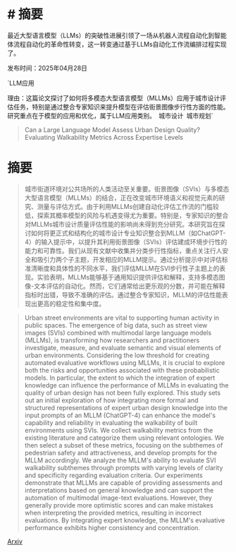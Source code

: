 # # 摘要
最近大型语言模型（LLMs）的突破性进展引领了一场从机器人流程自动化到智能体流程自动化的革命性转变，这一转变通过基于LLMs自动化工作流编排过程实现了。

发布时间：2025年04月28日

`LLM应用

理由：这篇论文探讨了如何将多模态大型语言模型（MLLMs）应用于城市设计评估任务，特别是通过整合专家知识来提升模型在评估街景图像步行性方面的性能。研究重点在于模型的应用和优化，属于LLM应用类别。` `城市设计` `城市规划`

> Can a Large Language Model Assess Urban Design Quality? Evaluating Walkability Metrics Across Expertise Levels

# 摘要

> 城市街道环境对公共场所的人类活动至关重要。街景图像（SVIs）与多模态大型语言模型（MLLMs）的结合，正在改变城市环境语义和视觉元素的研究、测量与评估方式。由于利用MLLMs创建自动化评估工作流的门槛较低，探索其概率模型的风险与机遇变得尤为重要。特别是，专家知识的整合对MLLMs城市设计质量评估性能的影响尚未得到充分研究。本研究旨在探讨如何将更正式和结构化的城市设计专业知识整合到MLLM（如ChatGPT-4）的输入提示中，以提升其利用街景图像（SVIs）评估建成环境步行性的能力和可靠性。我们从现有文献中收集并分类步行性指标，重点关注行人安全和吸引力两个子主题，开发相应的MLLM提示。通过分析提示中对评估标准清晰度和具体性的不同水平，我们评估MLLM在SVI步行性子主题上的表现。实验表明，MLLMs能够基于通用知识提供评估和解释，支持多模态图像-文本评估的自动化。然而，它们通常给出更乐观的分数，并可能在解释指标时出错，导致不准确的评估。通过整合专家知识，MLLM的评估性能表现出更高的稳定性和集中度。

> Urban street environments are vital to supporting human activity in public spaces. The emergence of big data, such as street view images (SVIs) combined with multimodal large language models (MLLMs), is transforming how researchers and practitioners investigate, measure, and evaluate semantic and visual elements of urban environments. Considering the low threshold for creating automated evaluative workflows using MLLMs, it is crucial to explore both the risks and opportunities associated with these probabilistic models. In particular, the extent to which the integration of expert knowledge can influence the performance of MLLMs in evaluating the quality of urban design has not been fully explored. This study sets out an initial exploration of how integrating more formal and structured representations of expert urban design knowledge into the input prompts of an MLLM (ChatGPT-4) can enhance the model's capability and reliability in evaluating the walkability of built environments using SVIs. We collect walkability metrics from the existing literature and categorize them using relevant ontologies. We then select a subset of these metrics, focusing on the subthemes of pedestrian safety and attractiveness, and develop prompts for the MLLM accordingly. We analyze the MLLM's ability to evaluate SVI walkability subthemes through prompts with varying levels of clarity and specificity regarding evaluation criteria. Our experiments demonstrate that MLLMs are capable of providing assessments and interpretations based on general knowledge and can support the automation of multimodal image-text evaluations. However, they generally provide more optimistic scores and can make mistakes when interpreting the provided metrics, resulting in incorrect evaluations. By integrating expert knowledge, the MLLM's evaluative performance exhibits higher consistency and concentration.

[Arxiv](https://arxiv.org/abs/2504.21040)
